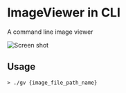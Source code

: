 # ImageViewer in CLI

A command line image viewer

![Screen shot](https://i.imgur.com/yoTsRhx.png)

## Usage

```
> ./gv {image_file_path_name}
```

